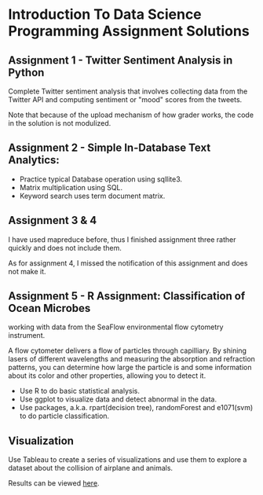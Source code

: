 # Introduction To Data Science Programming Assignment Solutions

## Assignment 1 - Twitter Sentiment Analysis in Python

Complete Twitter sentiment analysis that involves collecting data from the
Twitter API and computing sentiment or "mood" scores from the tweets.

Note that because of the upload mechanism of how grader works, the code in the
solution is not modulized.

## Assignment 2 - Simple In-Database Text Analytics:

* Practice typical Database operation using sqllite3.
* Matrix multiplication using SQL.
* Keyword search uses term document matrix.

## Assignment 3 & 4

I have used mapreduce before, thus I finished assignment three rather quickly
and does not include them.

As for assignment 4, I missed the notification of this assignment and does not
make it.

## Assignment 5 - R Assignment: Classification of Ocean Microbes

working with data from the SeaFlow environmental flow cytometry instrument.

A flow cytometer delivers a flow of particles through capilliary. By shining
lasers of different wavelengths and measuring the absorption and refraction
patterns, you can determine how large the particle is and some information about
its color and other properties, allowing you to detect it.

* Use R to do basic statistical analysis.
* Use ggplot to visualize data and detect abnormal in the data.
* Use packages, a.k.a. rpart(decision tree), randomForest and e1071(svm) to do
  particle classification.

## Visualization

Use Tableau to create a series of visualizations and use them to explore a
dataset about the collision of airplane and animals.

Results can be viewed [here](https://public.tableausoftware.com/profile/shawnleezx#!/vizhome/WhichAirplaneModeDeservesAttentionattime/6_CustomDashboard).
